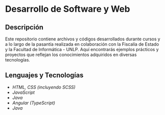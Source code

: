 # Desarrollo de Software y Web

## Descripción

Este repositorio contiene archivos y códigos desarrollados durante cursos y a lo largo de la pasantía realizada en colaboración con la Fiscalía de Estado y la Facultad de Informática - UNLP. Aquí encontrarás ejemplos prácticos y proyectos que reflejan los conocimientos adquiridos en diversas tecnologías.

## Lenguajes y Tecnologías

- *HTML, CSS (incluyendo SCSS)*
- *JavaScript*
- *Java*
- *Angular (TypeScript)*
- *Java*